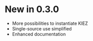 New in 0.3.0
============

- More possibilities to instantiate KIEZ
- Single-source use simplified
- Enhanced documentation
